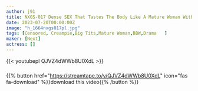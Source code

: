 ```yaml
---
author: j91
title: NXGS-017 Dense SEX That Tastes The Body Like A Mature Woman With Moderate Flesh
date: 2023-07-20T00:00:00Z
image: "h_1664nxgs017pl.jpg"
tags: [Censored, Creampie,Big Tits,Mature Woman,BBW,Drama	]
maker: [Next]
actress: []
---
```



{{< youtubepl QJVZ4dWWb8U0XdL >}}
###

{{% button href="https://streamtape.to/v/QJVZ4dWWb8U0XdL" icon="fas fa-download" %}}download this video{{% /button %}}
